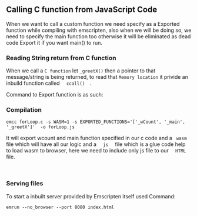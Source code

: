 ## Calling C function from JavaScript Code
When we want to call a custom function we need specify as a Exported function while compiling with emscripten, also when we will be doing so, we need to specify the main function too otherwise it will be eliminated as dead code Export it if you want main() to run.

### Reading String return from C function

When we call a `C function` let `_greetX()` then a pointer to that message/string is being returned, to read that `Memory location` it privide an inbuild function called `   ccall()   `.  

Command to Export function is as such:
### Compilation
```
emcc forLoop.c -s WASM=1 -s EXPORTED_FUNCTIONS='['_wCount', '_main', '_greetX']'  -o forLoop.js
```
It will export wcount and main function specified in our c code and a `  wasm  ` file which will have all our logic and a `   js   ` file which is a glue code help to load wasm to browser, here we need to include only js file to our `   HTML  ` file.

</br>


### Serving files

To start a inbuilt server provided by Emscripten itself used Command:
```
emrun --no_browser --port 8080 index.html
```
